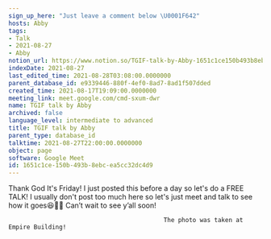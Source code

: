 ```yaml
---
sign_up_here: "Just leave a comment below \U0001F642"
hosts: Abby
tags:
- Talk
- 2021-08-27
- Abby
notion_url: https://www.notion.so/TGIF-talk-by-Abby-1651c1ce150b493b8ebcea5cc32dc4d9
indexDate: 2021-08-27
last_edited_time: 2021-08-28T03:08:00.0000000
parent_database_id: e9339446-880f-4ef0-8ad7-8ad1f507dded
created_time: 2021-08-17T19:09:00.0000000
meeting_link: meet.google.com/cmd-sxum-dwr
name: TGIF talk by Abby
archived: false
language_level: intermediate to advanced
title: TGIF talk by Abby
parent_type: database_id
talktime: 2021-08-27T22:00:00.0000000
object: page
software: Google Meet
id: 1651c1ce-150b-493b-8ebc-ea5cc32dc4d9
---
```




Thank God It's Friday! I just posted this before a day so let's do a FREE TALK!
I usually don't post too much here so let's just meet and talk to see how it goes😆👍🏻
Can’t wait to see y’all soon!



                                               The photo was taken at Empire Building!











